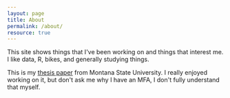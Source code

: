 ```yaml
---
layout: page
title: About
permalink: /about/
resource: true
---
```


This site shows things that I've been working on and things that interest me. I like data, R, bikes, and generally studying things.

This is my [thesis paper][1] from Montana State University. I really enjoyed working on it, but don't ask me why I have an MFA, I don't fully understand that myself.

[1]: <{{site.url}}/assets/IMThesisPaper.pdf>
